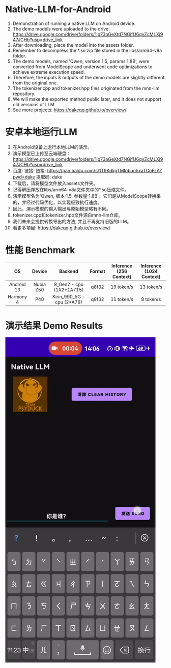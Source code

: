 # Native-LLM-for-Android
1. Demonstration of running a native LLM on Android device.
2. The demo models were uploaded to the drive: https://drive.google.com/drive/folders/1ig73aGeXtd7NGjfU6qvZcMLXj947JCHb?usp=drive_link
3. After downloading, place the model into the assets folder.
4. Remember to decompress the *.so zip file stored in the libs/arm64-v8a folder.
5. The demo models, named 'Qwen, version:1.5, params:1.8B', were converted from ModelScope and underwent code optimizations to achieve extreme execution speed.
6. Therefore, the inputs & outputs of the demo models are slightly different from the original one.
7. The tokenizer.cpp and tokenizer.hpp files originated from the mnn-llm repository.
8. We will make the exported method public later, and it does not support old versions of LLM.
9. See more projects: https://dakeqq.github.io/overview/
# 安卓本地运行LLM
1. 在Android设备上运行本地LLM的演示。
2. 演示模型已上传至云端硬盘：https://drive.google.com/drive/folders/1ig73aGeXtd7NGjfU6qvZcMLXj947JCHb?usp=drive_link
3. 百度: 链接: 链接: https://pan.baidu.com/s/1T9KdkgTMIobonhxaTCoFzA?pwd=dake 提取码: dake
4. 下载后，请将模型文件放入assets文件夹。
5. 记得解压存放在libs/arm64-v8a文件夹中的*.so压缩文件。
6. 演示模型名为'Qwen, 版本:1.5, 参数量:1.8B'，它们是从ModelScope转换来的，并经过代码优化，以实现极致执行速度。
7. 因此，演示模型的输入输出与原始模型略有不同。
8. tokenizer.cpp和tokenizer.hpp文件源自mnn-llm仓库。
9. 我们未来会提供转换导出的方法, 并且不再支持旧版的LLM。
10. 看更多項目: https://dakeqq.github.io/overview/
# 性能 Benchmark
| OS | Device | Backend | Format | Inference (256 Context) | Inference (1024 Context) |
|:-------:|:-------:|:-------:|:-------:|:-------:|:-------:|
| Android 13 | Nubia Z50 | 8_Gen2 - cpu (1*X2+1*A715) | q8f32 | 19 token/s | 13 token/s |
| Harmony 4 | P40 | Kirin_990_5G - cpu (2*A76) | q8f32 | 11 token/s | 8 token/s |
# 演示结果 Demo Results
![Demo Animation](https://github.com/DakeQQ/Native-LLM-for-Android/blob/main/LLM.gif?raw=true)
